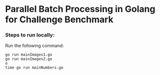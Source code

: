 # Parallel Batch Processing in Golang for Challenge Benchmark 

### Steps to run locally:  
 
Run the following command:  
  
```  
go run mainImages1.go
go run mainImages2.go
o
time go run mainNumbers.go
```

